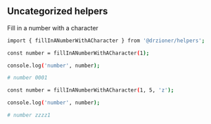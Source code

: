 ## Uncategorized helpers

Fill in a number with a character
```bash
import { fillInANumberWithACharacter } from '@drzioner/helpers';

const number = fillInANumberWithACharacter(1);

console.log('number', number);

# number 0001

const number = fillInANumberWithACharacter(1, 5, 'z');

console.log('number', number);

# number zzzz1
```
